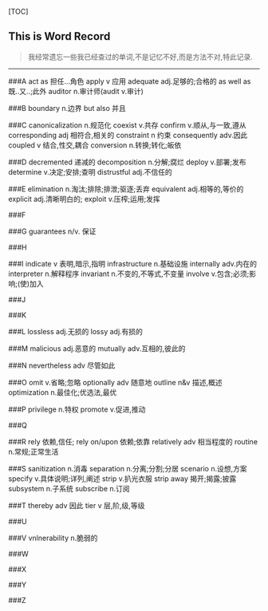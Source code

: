 [TOC]
## This is **Word Record**
> 我经常遗忘一些我已经查过的单词,不是记忆不好,而是方法不对,特此记录.
***

###A
act as 担任...角色
apply v 应用
adequate adj.足够的;合格的
as well as 既..又..;此外
auditor n.审计师(audit v.审计)

###B
boundary n.边界
but also 并且

###C
canonicalization n.规范化
coexist v.共存
confirm v.顺从,与一致,遵从
corresponding adj 相符合,相关的
constraint  n  约束
consequently adv.因此
coupled v  结合,性交,耦合
conversion n.转换;转化;皈依


###D
decremented 递减的
decomposition n.分解;腐烂
deploy v.部署;发布
determine v.决定;安排;查明
distrustful adj.不信任的 

###E
elimination n.淘汰;排除;排泄;驱逐;丢弃
equivalent adj.相等的,等价的
explicit adj.清晰明白的;
exploit v.压榨;运用;发挥

###F

###G
guarantees n/v. 保证

###H

###I
indicate v 表明,暗示,指明
infrastructure  n.基础设施
internally adv.内在的
interpreter n.解释程序
invariant n.不变的,不等式,不变量
involve v.包含;必须;影响;(使)加入


###J

###K

###L
lossless  adj.无损的
lossy adj.有损的

###M
malicious adj.恶意的
mutually adv.互相的,彼此的

###N
nevertheless  adv  尽管如此

###O
omit v.省略;忽略
optionally adv 随意地
outline  n&v 描述,概述
optimization n.最佳化;优选法,最优


###P
privilege n.特权
promote v.促进,推动

###Q

###R
rely 依赖,信任; rely on/upon 依赖;依靠
relatively adv 相当程度的
routine n.常规;正常生活

###S
sanitization n.消毒
separation n.分离;分割;分居
scenario n.设想,方案
specify v.具体说明;详列,阐述
strip v.扒光衣服
strip away 揭开;揭露;披露
subsystem n.子系统
subscribe n.订阅




###T
thereby adv 因此
tier  v 层,阶,级,等级


###U

###V
vnlnerability n.脆弱的

###W

###X

###Y

###Z


